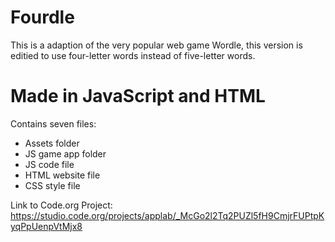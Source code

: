 # Fourdle
This is a adaption of the very popular web game Wordle, this version is editied to use four-letter words instead of five-letter words.

# Made in JavaScript and HTML

Contains seven files:
  - Assets folder
  - JS game app folder
  - JS code file
  - HTML website file
  - CSS style file

Link to Code.org Project: https://studio.code.org/projects/applab/_McGo2l2Tq2PUZl5fH9CmjrFUPtpKyqPpUenpVtMjx8

